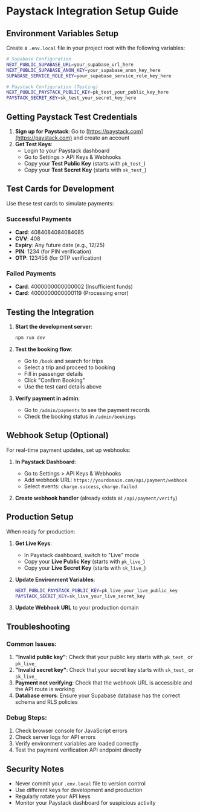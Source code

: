 # Paystack Integration Setup Guide

## Environment Variables Setup

Create a `.env.local` file in your project root with the following variables:

```bash
# Supabase Configuration
NEXT_PUBLIC_SUPABASE_URL=your_supabase_url_here
NEXT_PUBLIC_SUPABASE_ANON_KEY=your_supabase_anon_key_here
SUPABASE_SERVICE_ROLE_KEY=your_supabase_service_role_key_here

# Paystack Configuration (Testing)
NEXT_PUBLIC_PAYSTACK_PUBLIC_KEY=pk_test_your_public_key_here
PAYSTACK_SECRET_KEY=sk_test_your_secret_key_here
```

## Getting Paystack Test Credentials

1. **Sign up for Paystack**: Go to [https://paystack.com](https://paystack.com) and create an account
2. **Get Test Keys**: 
   - Login to your Paystack dashboard
   - Go to Settings > API Keys & Webhooks
   - Copy your **Test Public Key** (starts with `pk_test_`)
   - Copy your **Test Secret Key** (starts with `sk_test_`)

## Test Cards for Development

Use these test cards to simulate payments:

### Successful Payments
- **Card**: 4084084084084085
- **CVV**: 408
- **Expiry**: Any future date (e.g., 12/25)
- **PIN**: 1234 (for PIN verification)
- **OTP**: 123456 (for OTP verification)

### Failed Payments
- **Card**: 4000000000000002 (Insufficient funds)
- **Card**: 4000000000000119 (Processing error)

## Testing the Integration

1. **Start the development server**:
   ```bash
   npm run dev
   ```

2. **Test the booking flow**:
   - Go to `/book` and search for trips
   - Select a trip and proceed to booking
   - Fill in passenger details
   - Click "Confirm Booking"
   - Use the test card details above

3. **Verify payment in admin**:
   - Go to `/admin/payments` to see the payment records
   - Check the booking status in `/admin/bookings`

## Webhook Setup (Optional)

For real-time payment updates, set up webhooks:

1. **In Paystack Dashboard**:
   - Go to Settings > API Keys & Webhooks
   - Add webhook URL: `https://yourdomain.com/api/payment/webhook`
   - Select events: `charge.success`, `charge.failed`

2. **Create webhook handler** (already exists at `/api/payment/verify`)

## Production Setup

When ready for production:

1. **Get Live Keys**:
   - In Paystack dashboard, switch to "Live" mode
   - Copy your **Live Public Key** (starts with `pk_live_`)
   - Copy your **Live Secret Key** (starts with `sk_live_`)

2. **Update Environment Variables**:
   ```bash
   NEXT_PUBLIC_PAYSTACK_PUBLIC_KEY=pk_live_your_live_public_key
   PAYSTACK_SECRET_KEY=sk_live_your_live_secret_key
   ```

3. **Update Webhook URL** to your production domain

## Troubleshooting

### Common Issues:

1. **"Invalid public key"**: Check that your public key starts with `pk_test_` or `pk_live_`
2. **"Invalid secret key"**: Check that your secret key starts with `sk_test_` or `sk_live_`
3. **Payment not verifying**: Check that the webhook URL is accessible and the API route is working
4. **Database errors**: Ensure your Supabase database has the correct schema and RLS policies

### Debug Steps:

1. Check browser console for JavaScript errors
2. Check server logs for API errors
3. Verify environment variables are loaded correctly
4. Test the payment verification API endpoint directly

## Security Notes

- Never commit your `.env.local` file to version control
- Use different keys for development and production
- Regularly rotate your API keys
- Monitor your Paystack dashboard for suspicious activity
